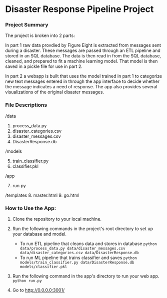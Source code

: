 # Disaster Response Pipeline Project

### Project Summary
The project is broken into 2 parts:

In part 1 raw data provdied by Figure Eight is extracted from messages sent during a disaster. These messages are passed through an ETL pipeline and stored in an SQL database. The data is then read in from the SQL database, cleaned, and prepared to fit a machine learning model. That model is then saved in a pickle file for use in part 2.
    
In part 2 a webapp is built that uses the model trained in part 1 to categorize new text messages entered in through the app interface to decide whether the message indicates a need of response. The app also provides several visualizations of the original disaster messages.

### File Descriptions
/data

1. process_data.py
2. disaster_categories.csv
3. disaster_messages.csv
4. DisasterResponse.db

/models

5. train_classifier.py
6. classifier.pkl

/app

7. run.py

/templates
8. master.html
9. go.html

### How to Use the App:
1. Clone the repository to your local machine.
2. Run the following commands in the project's root directory to set up your database and model.

    - To run ETL pipeline that cleans data and stores in database
        `python data/process_data.py data/disaster_messages.csv data/disaster_categories.csv data/DisasterResponse.db`
    - To run ML pipeline that trains classifier and saves
        `python models/train_classifier.py data/DisasterResponse.db models/classifier.pkl`

3. Run the following command in the app's directory to run your web app.
    `python run.py`

3. Go to http://0.0.0.0:3001/
